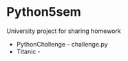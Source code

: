 # Python5sem
University project for sharing homework

* PythonChallenge - challenge.py
* Titanic - 
